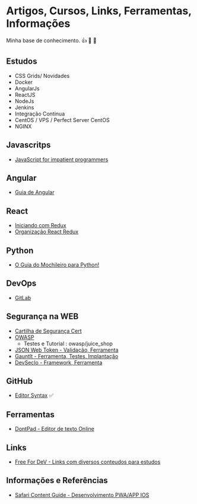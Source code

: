# Artigos, Cursos, Links, Ferramentas, Informações 
Minha base de conhecimento. :+1: :punch: :metal:

## Estudos
* CSS Grids/ Novidades
* Docker
* AngularJs
* ReactJS
* NodeJs
* Jenkins
* Integração Continua
* CentOS / VPS / Perfect Server CentOS
* NGINX

## Javascritps
* [JavaScript for impatient programmers](http://exploringjs.com/impatient-js/toc.html)

## Angular
* [Guia de Angular](https://firebasestorage.googleapis.com/v0/b/stewan-io.appspot.com/o/ebooks%2FEbookGuiaDefinitivodoAngular.pdf?alt=media&token=0637c78d-5eba-40bf-9eb2-2596faddad50)

## React
* [Iniciando com Redux](https://medium.com/reactbrasil/iniciando-com-redux-c14ca7b7dcf)
* [Organização React Redux](https://tableless.com.br/como-evitar-que-seu-app-react-com-redux-vire-um-ninho-de-rato/)

## Python
* [O Guia do Mochileiro para Python!](https://python-guide-pt-br.readthedocs.io/pt_BR/latest/?fbclid=IwAR1O7jL6ceFSGUav2LkW_zF-0PLMuRWgxkpyeCuzueB5_jp5FQ3rIxTuCA8)

## DevOps
* [GitLab](https://about.gitlab.com/)

## Segurança na WEB
* [Cartilha de Segurança Cert](https://cartilha.cert.br/livro/cartilha-seguranca-internet.pdf)
* [OWASP](https://www.owasp.org/index.php/Main_Page)
    - Testes e Tutorial : owasp/juice_shop
* [JSON Web Token - Validação, Ferramenta](https://jwt.io/introduction/)
* [Gauntlt - Ferramenta, Testes, Implantação](http://gauntlt.org/)
* [DevSecIo - Framework, Ferramenta](https://dev-sec.io/)

## GitHub
* [Editor Syntax](https://help.github.com/articles/basic-writing-and-formatting-syntax/) :white_check_mark:

## Ferramentas
* [DontPad - Editor de texto Online](http://dontpad.com/elvisbmartins)

## Links
* [Free For DeV - Links com diversos conteudos para estudos ](https://github.com/ripienaar/free-for-dev/blob/master/README.md)

## Informações e Referências
* [Safari Content Guide - Desenvolvimento PWA/APP IOS](https://developer.apple.com/library/archive/documentation/AppleApplications/Reference/SafariWebContent/ConfiguringWebApplications/ConfiguringWebApplications.html)



